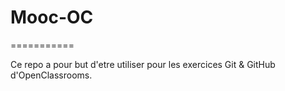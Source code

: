 # Mooc-OC
===========

Ce repo a pour but d'etre utiliser pour les exercices Git & GitHub d'OpenClassrooms.

